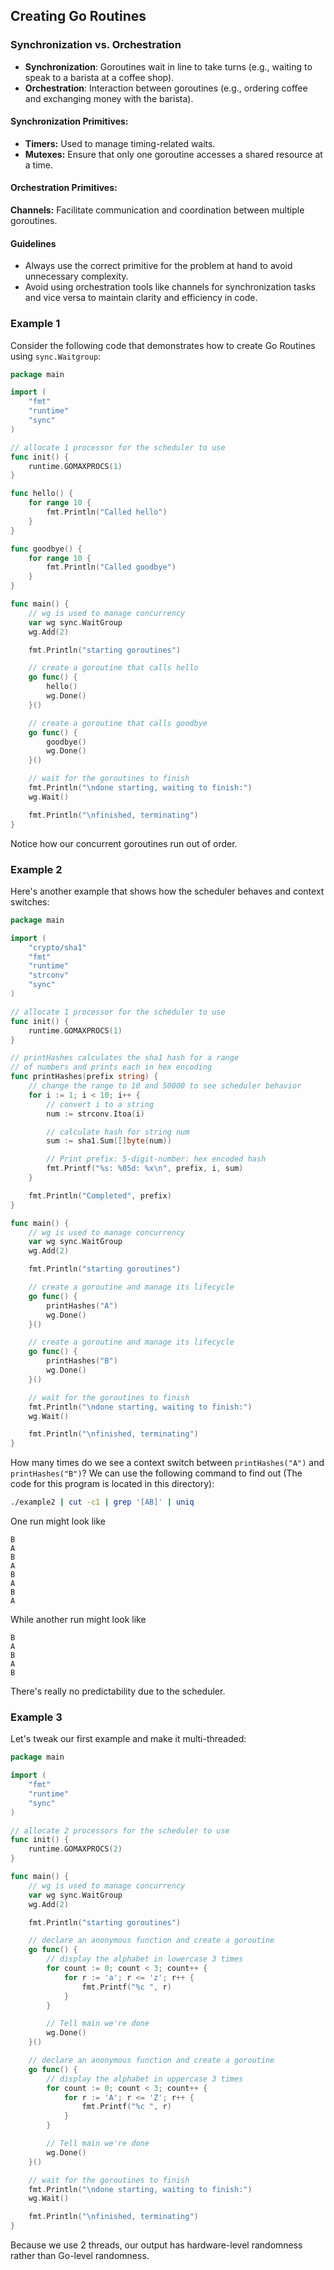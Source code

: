 ## Creating Go Routines

### Synchronization vs. Orchestration

- **Synchronization**: Goroutines wait in line to take turns (e.g., waiting to speak to a barista at a coffee shop).
- **Orchestration**: Interaction between goroutines (e.g., ordering coffee and exchanging money with the barista).

#### Synchronization Primitives:

- **Timers:** Used to manage timing-related waits.
- **Mutexes:** Ensure that only one goroutine accesses a shared resource at a time.

#### Orchestration Primitives:

**Channels:** Facilitate communication and coordination between multiple goroutines.

#### Guidelines

- Always use the correct primitive for the problem at hand to avoid unnecessary complexity.
- Avoid using orchestration tools like channels for synchronization tasks and vice versa to maintain clarity and efficiency in code.

### Example 1

Consider the following code that demonstrates how to create Go Routines using `sync.Waitgroup`:

```go
package main

import (
	"fmt"
	"runtime"
	"sync"
)

// allocate 1 processor for the scheduler to use
func init() {
	runtime.GOMAXPROCS(1)
}

func hello() {
	for range 10 {
		fmt.Println("Called hello")
	}
}

func goodbye() {
	for range 10 {
		fmt.Println("Called goodbye")
	}
}

func main() {
	// wg is used to manage concurrency
	var wg sync.WaitGroup
	wg.Add(2)

	fmt.Println("starting goroutines")

	// create a goroutine that calls hello
	go func() {
		hello()
		wg.Done()
	}()

	// create a goroutine that calls goodbye
	go func() {
		goodbye()
		wg.Done()
	}()

	// wait for the goroutines to finish
	fmt.Println("\ndone starting, waiting to finish:")
	wg.Wait()

	fmt.Println("\nfinished, terminating")
}
```

Notice how our concurrent goroutines run out of order. 
### Example 2

Here's another example that shows how the scheduler behaves and context switches:

```go
package main

import (
	"crypto/sha1"
	"fmt"
	"runtime"
	"strconv"
	"sync"
)

// allocate 1 processor for the scheduler to use
func init() {
	runtime.GOMAXPROCS(1)
}

// printHashes calculates the sha1 hash for a range
// of numbers and prints each in hex encoding
func printHashes(prefix string) {
	// change the range to 10 and 50000 to see scheduler behavior
	for i := 1; i < 10; i++ {
		// convert i to a string
		num := strconv.Itoa(i)

		// calculate hash for string num
		sum := sha1.Sum([]byte(num))

		// Print prefix: 5-digit-number: hex encoded hash
		fmt.Printf("%s: %05d: %x\n", prefix, i, sum)
	}

	fmt.Println("Completed", prefix)
}

func main() {
	// wg is used to manage concurrency
	var wg sync.WaitGroup
	wg.Add(2)

	fmt.Println("starting goroutines")

	// create a goroutine and manage its lifecycle
	go func() {
		printHashes("A")
		wg.Done()
	}()

	// create a goroutine and manage its lifecycle
	go func() {
		printHashes("B")
		wg.Done()
	}()

	// wait for the goroutines to finish
	fmt.Println("\ndone starting, waiting to finish:")
	wg.Wait()

	fmt.Println("\nfinished, terminating")
}
```

How many times do we see a context switch between `printHashes("A")` and `printHashes("B")`? We can use the following command to find out (The code for this program is located in this directory):

```sh
./example2 | cut -c1 | grep '[AB]' | uniq
```

One run might look like

```
B
A
B
A
B
A
B
A
```

While another run might look like

```
B
A
B
A
B
```

There's really no predictability due to the scheduler.

### Example 3

Let's tweak our first example and make it multi-threaded:

```go
package main

import (
	"fmt"
	"runtime"
	"sync"
)

// allocate 2 processors for the scheduler to use
func init() {
	runtime.GOMAXPROCS(2)
}

func main() {
	// wg is used to manage concurrency
	var wg sync.WaitGroup
	wg.Add(2)

	fmt.Println("starting goroutines")

	// declare an anonymous function and create a goroutine
	go func() {
		// display the alphabet in lowercase 3 times
		for count := 0; count < 3; count++ {
			for r := 'a'; r <= 'z'; r++ {
				fmt.Printf("%c ", r)
			}
		}

		// Tell main we're done
		wg.Done()
	}()

	// declare an anonymous function and create a goroutine
	go func() {
		// display the alphabet in uppercase 3 times
		for count := 0; count < 3; count++ {
			for r := 'A'; r <= 'Z'; r++ {
				fmt.Printf("%c ", r)
			}
		}

		// Tell main we're done
		wg.Done()
	}()

	// wait for the goroutines to finish
	fmt.Println("\ndone starting, waiting to finish:")
	wg.Wait()

	fmt.Println("\nfinished, terminating")
}
```

Because we use 2 threads, our output has hardware-level randomness rather than Go-level randomness.